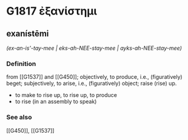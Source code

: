 # G1817 ἐξανίστημι

## exanístēmi

_(ex-an-is'-tay-mee | eks-ah-NEE-stay-mee | ayks-ah-NEE-stay-mee)_

### Definition

from [[G1537]] and [[G450]]; objectively, to produce, i.e., (figuratively) beget; subjectively, to arise, i.e., (figuratively) object; raise (rise) up.

- to make to rise up, to rise up, to produce
- to rise (in an assembly to speak)

### See also

[[G450]], [[G1537]]

